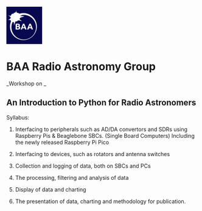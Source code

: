 ![Baa Logo](baa_logo.png)
# BAA Radio Astronomy Group
_Workshop on _
## An Introduction to Python for Radio Astronomers

Syllabus:
1) Interfacing to peripherals such as AD/DA convertors and SDRs using Raspberry Pis & Beaglebone SBCs. (Single Board Computers) Including the newly released Raspberry Pi Pico

2) Interfacing to devices, such as rotators and antenna switches

2) Collection and logging of data, both on SBCs and PCs

3) The processing, filtering and analysis of data

4) Display of data and charting

5) The presentation of data, charting and methodology for publication.